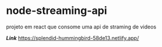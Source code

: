 # node-streaming-api
projeto em react que consome uma api de straming de videos

***Link***
https://splendid-hummingbird-58de13.netlify.app/
